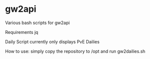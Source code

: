 # gw2api
Various bash scripts for gw2api

Requirements
jq

Daily Script
currently only displays PvE Dailies

How to use:
simply copy the repository to /opt and run gw2dailies.sh
